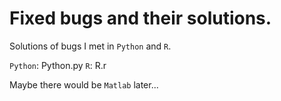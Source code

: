 # Fixed bugs and their solutions.
Solutions of bugs I met in `Python` and `R`.
 
 `Python`: Python.py
 `R`: R.r

Maybe there would be `Matlab` later...
